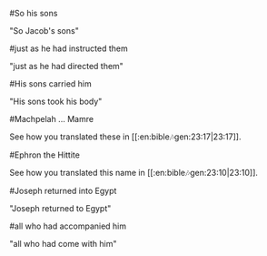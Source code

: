 #So his sons

"So Jacob's sons"

#just as he had instructed them

"just as he had directed them"

#His sons carried him

"His sons took his body"

#Machpelah ... Mamre

See how you translated these in [[:en:bible:notes:gen:23:17|23:17]].

#Ephron the Hittite

See how you translated this name in [[:en:bible:notes:gen:23:10|23:10]].

#Joseph returned into Egypt

"Joseph returned to Egypt"

#all who had accompanied him

"all who had come with him"